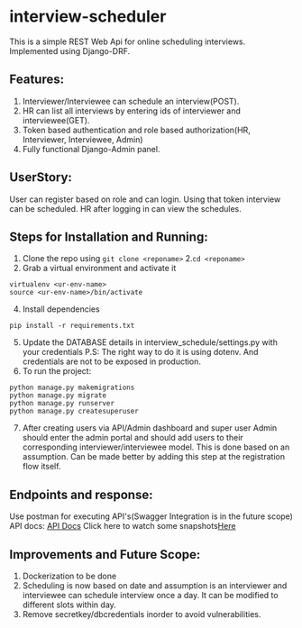 # interview-scheduler
This is a simple REST Web Api for online scheduling interviews. Implemented using Django-DRF.

## Features:
1. Interviewer/Interviewee can schedule an interview(POST).
2. HR can list all interviews by entering ids of interviewer and interviewee(GET).
3. Token based authentication and role based authorization(HR, Interviewer, Interviewee, Admin)
4. Fully functional Django-Admin panel.

## UserStory:
User can register based on role and can login. Using that token interview can be scheduled. HR after logging in can view the schedules.

## Steps for Installation and Running:
1. Clone the repo using ```
git clone <reponame> ```
2.```cd <reponame>``` 
3. Grab a virtual environment and activate it
```
virtualenv <ur-env-name>
source <ur-env-name>/bin/activate
```
4. Install dependencies
```
pip install -r requirements.txt
```
5. Update the DATABASE details in interview_schedule/settings.py with your credentials
  P.S: The right way to do it is using dotenv. And credentials are not to be exposed in production.
6. To run the project:
```
python manage.py makemigrations
python manage.py migrate
python manage.py runserver
python manage.py createsuperuser
```
7. After creating users via API/Admin dashboard and super user Admin should enter the admin portal and should add users to their corresponding interviewer/interviewee model. This is done based on an assumption. Can be made better by adding this step at the registration flow itself.

## Endpoints and response:
Use postman for executing API's(Swagger Integration is in the future scope)
API docs:
[API Docs](https://documenter.getpostman.com/view/11431269/UVC6hmYL)
Click here to watch some snapshots[Here](https://ibb.co/cg8RT99)

## Improvements and Future Scope:
1. Dockerization to be done
2. Scheduling is now based on date and assumption is an interviewer and interviewee can schedule interview once a day. It can be modified to different slots     within day.
3. Remove secretkey/dbcredentials inorder to avoid vulnerabilities.
